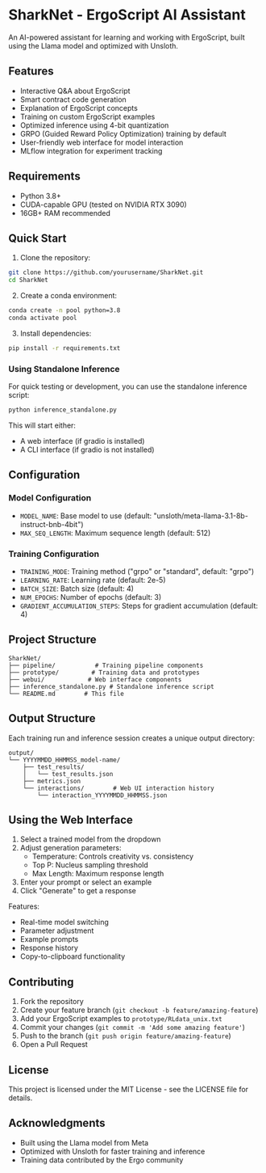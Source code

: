 # SharkNet - ErgoScript AI Assistant

An AI-powered assistant for learning and working with ErgoScript, built using the Llama model and optimized with Unsloth.

## Features

- Interactive Q&A about ErgoScript
- Smart contract code generation
- Explanation of ErgoScript concepts
- Training on custom ErgoScript examples
- Optimized inference using 4-bit quantization
- GRPO (Guided Reward Policy Optimization) training by default
- User-friendly web interface for model interaction
- MLflow integration for experiment tracking

## Requirements

- Python 3.8+
- CUDA-capable GPU (tested on NVIDIA RTX 3090)
- 16GB+ RAM recommended

## Quick Start

1. Clone the repository:
```bash
git clone https://github.com/yourusername/SharkNet.git
cd SharkNet
```

2. Create a conda environment:
```bash
conda create -n pool python=3.8
conda activate pool
```

3. Install dependencies:
```bash
pip install -r requirements.txt
```

### Using Standalone Inference

For quick testing or development, you can use the standalone inference script:

```bash
python inference_standalone.py
```

This will start either:
- A web interface (if gradio is installed)
- A CLI interface (if gradio is not installed)

## Configuration

### Model Configuration
- `MODEL_NAME`: Base model to use (default: "unsloth/meta-llama-3.1-8b-instruct-bnb-4bit")
- `MAX_SEQ_LENGTH`: Maximum sequence length (default: 512)

### Training Configuration
- `TRAINING_MODE`: Training method ("grpo" or "standard", default: "grpo")
- `LEARNING_RATE`: Learning rate (default: 2e-5)
- `BATCH_SIZE`: Batch size (default: 4)
- `NUM_EPOCHS`: Number of epochs (default: 3)
- `GRADIENT_ACCUMULATION_STEPS`: Steps for gradient accumulation (default: 4)

## Project Structure

```
SharkNet/
├── pipeline/           # Training pipeline components
├── prototype/         # Training data and prototypes
├── webui/            # Web interface components
├── inference_standalone.py # Standalone inference script
└── README.md        # This file
```

## Output Structure

Each training run and inference session creates a unique output directory:
```
output/
└── YYYYMMDD_HHMMSS_model-name/
    ├── test_results/
    │   └── test_results.json
    ├── metrics.json
    └── interactions/        # Web UI interaction history
        └── interaction_YYYYMMDD_HHMMSS.json
```

## Using the Web Interface

1. Select a trained model from the dropdown
2. Adjust generation parameters:
   - Temperature: Controls creativity vs. consistency
   - Top P: Nucleus sampling threshold
   - Max Length: Maximum response length
3. Enter your prompt or select an example
4. Click "Generate" to get a response

Features:
- Real-time model switching
- Parameter adjustment
- Example prompts
- Response history
- Copy-to-clipboard functionality

## Contributing

1. Fork the repository
2. Create your feature branch (`git checkout -b feature/amazing-feature`)
3. Add your ErgoScript examples to `prototype/RLdata_unix.txt`
4. Commit your changes (`git commit -m 'Add some amazing feature'`)
5. Push to the branch (`git push origin feature/amazing-feature`)
6. Open a Pull Request

## License

This project is licensed under the MIT License - see the LICENSE file for details.

## Acknowledgments

- Built using the Llama model from Meta
- Optimized with Unsloth for faster training and inference
- Training data contributed by the Ergo community
